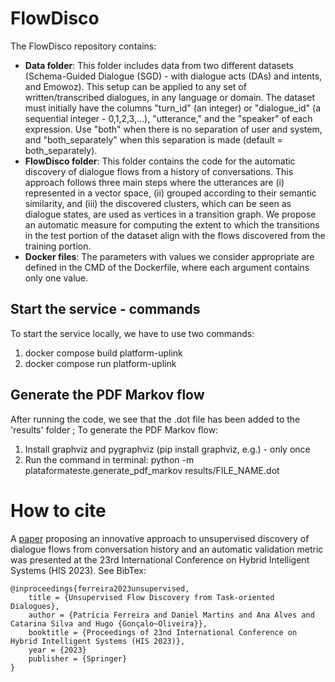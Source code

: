 # FlowDisco
The FlowDisco repository contains:
- **Data folder**: This folder includes data from two different datasets (Schema-Guided Dialogue (SGD) - with dialogue acts (DAs) and intents, and Emowoz). This setup can be applied to any set of written/transcribed dialogues, in any language or domain. The dataset must initially have the columns "turn_id" (an integer) or "dialogue_id" (a sequential integer - 0,1,2,3,...), "utterance," and the "speaker" of each expression. Use "both" when there is no separation of user and system, and "both_separately" when this separation is made (default = both_separately).
- **FlowDisco folder**: This folder contains the code for the automatic discovery of dialogue flows from a history of conversations. This approach follows three main steps where the utterances are (i) represented in a vector space, (ii) grouped according to their semantic similarity, and (iii) the discovered clusters, which can be seen as dialogue states, are used as vertices in a transition graph. We propose an automatic measure for computing the extent to which the transitions in the test portion of the dataset align with the flows discovered from the training portion.
- **Docker files**: The parameters with values we consider appropriate are defined in the CMD of the Dockerfile, where each argument contains only one value.

## Start the service - commands
To start the service locally, we have to use two commands:

1. docker compose build platform-uplink
2. docker compose run platform-uplink

## Generate the PDF Markov flow
After running the code, we see that the .dot file has been added to the 'results' folder ;
To generate the PDF Markov flow:

1. Install graphviz and pygraphviz (pip install graphviz, e.g.) - only once
2. Run the command in terminal: python -m plataformateste.generate_pdf_markov results/FILE_NAME.dot

# How to cite
A [paper](https://arxiv.org/abs/2405.01403) proposing an innovative approach to unsupervised discovery of dialogue flows from conversation history and an automatic validation metric was presented at the 23rd International Conference on Hybrid Intelligent Systems (HIS 2023). See BibTex:

```
@inproceedings{ferreira2023unsupervised,
    title = {Unsupervised Flow Discovery from Task-oriented Dialogues},
    author = {Patrícia Ferreira and Daniel Martins and Ana Alves and Catarina Silva and Hugo {Gonçalo~Oliveira}},
    booktitle = {Proceedings of 23nd International Conference on Hybrid Intelligent Systems (HIS 2023)},
    year = {2023}
    publisher = {Springer}
}
```


